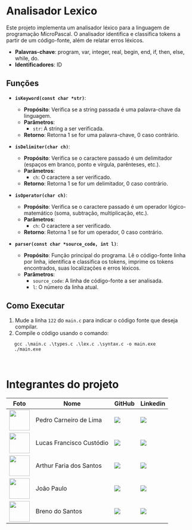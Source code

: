 # Analisador Lexico

Este projeto implementa um analisador léxico para a linguagem de programação MicroPascal. O analisador identifica e classifica tokens a partir de um código-fonte, além de relatar erros léxicos.

- **Palavras-chave**: program, var, integer, real, begin, end, if, then, else, while, do.
- **Identificadores**: ID

## Funções

- **`isKeyword(const char *str)`**: 
  - **Propósito**: Verifica se a string passada é uma palavra-chave da linguagem.
  - **Parâmetros**: 
    - `str`: A string a ser verificada.
  - **Retorno**: Retorna 1 se for uma palavra-chave, 0 caso contrário.

- **`isDelimiter(char ch)`**:
  - **Propósito**: Verifica se o caractere passado é um delimitador (espaços em branco, ponto e vírgula, parênteses, etc.).
  - **Parâmetros**: 
    - `ch`: O caractere a ser verificado.
  - **Retorno**: Retorna 1 se for um delimitador, 0 caso contrário.

- **`isOperator(char ch)`**:
  - **Propósito**: Verifica se o caractere passado é um operador lógico-matemático (soma, subtração, multiplicação, etc.).
  - **Parâmetros**: 
    - `ch`: O caractere a ser verificado.
  - **Retorno**: Retorna 1 se for um operador, 0 caso contrário.

- **`parser(const char *source_code, int l)`**:
  - **Propósito**: Função principal do programa. Lê o código-fonte linha por linha, identifica e classifica os tokens, imprime os tokens encontrados, suas localizações e erros léxicos.
  - **Parâmetros**: 
    - `source_code`: A linha de código-fonte a ser analisada.
    - `l`: O número da linha atual.
  
## Como Executar

1. Mude a linha `122` do `main.c` para indicar o código fonte que deseja compilar.
2. Compile o código usando o comando: 
```
   gcc .\main.c .\types.c .\lex.c .\syntax.c -o main.exe
   ./main.exe
```
<br>

# Integrantes do projeto
 
| Foto | Nome | GitHub | Linkedin |
| ------ | ---- | ------ |--------- |
| <img src="https://avatars.githubusercontent.com/u/82902852?v=4" width="55" height="55"> | Pedro Carneiro de Lima | <a href="https://github.com/pedrocarneirodev"><img src="https://img.shields.io/badge/github-%23121011.svg?style=for-the-badge&logo=github&logoColor=white" target="_blanck"></a> | <a href="https://www.linkedin.com/in/pedro-carneiro-lima/"><img src="https://img.shields.io/badge/linkedin-%230077B5.svg?style=for-the-badge&logo=linkedin&logoColor=white" target="_blanck"></a> |
| <img src="https://github.com/user-attachments/assets/49a7fe12-5e88-42c7-a428-399f5d8d7389" width="55" height="55"> | Lucas Francisco Custódio | <a href="https://github.com/afslucass"><img src="https://img.shields.io/badge/github-%23121011.svg?style=for-the-badge&logo=github&logoColor=white" target="_blanck"></a> | <a href="https://www.linkedin.com/in/afslucass/"><img src="https://img.shields.io/badge/linkedin-%230077B5.svg?style=for-the-badge&logo=linkedin&logoColor=white" target="_blanck"></a> |
| <img src="https://avatars.githubusercontent.com/u/133895618?v=4" width="55" height="55"> |  Arthur Faria dos Santos | <a href="https://github.com/Arthur-Faria-dos-Santos"><img src="https://img.shields.io/badge/github-%23121011.svg?style=for-the-badge&logo=github&logoColor=white" target="_blanck"></a> | <a href="https://www.linkedin.com/in/arthur-faria-5a0378210/"><img src="https://img.shields.io/badge/linkedin-%230077B5.svg?style=for-the-badge&logo=linkedin&logoColor=white" target="_blanck"></a> |
| <img src="https://github.com/user-attachments/assets/a32546a4-720d-483f-a91a-5b87a12eb912" width="55" height="55"> | João Paulo | <a href="https://github.com/JooJPaulo"><img src="https://img.shields.io/badge/github-%23121011.svg?style=for-the-badge&logo=github&logoColor=white" target="_blanck"></a> | <a href="https://www.linkedin.com/in/"><img src="https://img.shields.io/badge/linkedin-%230077B5.svg?style=for-the-badge&logo=linkedin&logoColor=white" target="_blanck"></a> |
| <img src="" width="55" height="55"> | Breno do Santos | <a href="https://github.com/"><img src="https://img.shields.io/badge/github-%23121011.svg?style=for-the-badge&logo=github&logoColor=white" target="_blanck"></a> | <img src="https://img.shields.io/badge/linkedin-%230077B5.svg?style=for-the-badge&logo=linkedin&logoColor=white" target="_blanck"> |

